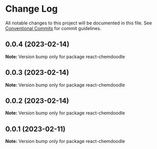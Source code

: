 # Change Log

All notable changes to this project will be documented in this file.
See [Conventional Commits](https://conventionalcommits.org) for commit guidelines.

## 0.0.4 (2023-02-14)

**Note:** Version bump only for package react-chemdoodle

## 0.0.3 (2023-02-14)

**Note:** Version bump only for package react-chemdoodle

## 0.0.2 (2023-02-14)

**Note:** Version bump only for package react-chemdoodle

## 0.0.1 (2023-02-11)

**Note:** Version bump only for package react-chemdoodle
